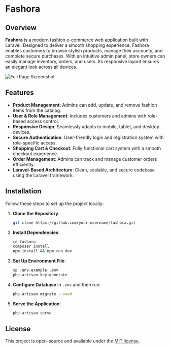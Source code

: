 # Fashora 

## Overview

**Fashora** is a modern fashion e-commerce web application built with Laravel. Designed to deliver a smooth shopping experience, Fashora enables customers to browse stylish products, manage their accounts, and complete secure purchases. With an intuitive admin panel, store owners can easily manage inventory, orders, and users. Its responsive layout ensures an elegant look across all devices.

![Full Page Screenshot](./public/images/fashor-full-page.png) <!-- Replace with the actual path to your application's screenshot -->

## Features

- **Product Management**: Admins can add, update, and remove fashion items from the catalog.
- **User & Role Management**: Includes customers and admins with role-based access control.
- **Responsive Design**: Seamlessly adapts to mobile, tablet, and desktop devices.
- **Secure Authentication**: User-friendly login and registration system with role-specific access.
- **Shopping Cart & Checkout**: Fully functional cart system with a smooth checkout experience.
- **Order Management**: Admins can track and manage customer orders efficiently.
- **Laravel-Based Architecture**: Clean, scalable, and secure codebase using the Laravel framework.

## Installation

Follow these steps to set up the project locally:

1. **Clone the Repository**:
    ```bash
    git clone https://github.com/your-username/fashora.git
    ```

2. **Install Dependencies**:
    ```bash
    cd fashora
    composer install
    npm install && npm run dev
    ```

3. **Set Up Environment File**:
    ```bash
    cp .env.example .env
    php artisan key:generate
    ```

4. **Configure Database** in `.env` and then run:
    ```bash
    php artisan migrate --seed
    ```

5. **Serve the Application**:
    ```bash
    php artisan serve
    ```

## License

This project is open-source and available under the [MIT license](LICENSE).
